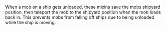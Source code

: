 When a mob on a ship gets unloaded, these mixins save the mobs shipyard position, then teleport the mob to the shipyard position when the mob loads back in. This prevents mobs from falling off ships due to being unloaded while the ship is moving.
